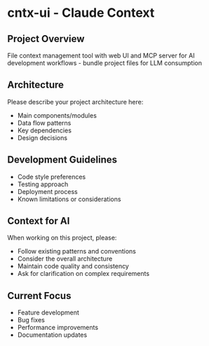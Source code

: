 # cntx-ui - Claude Context

## Project Overview
File context management tool with web UI and MCP server for AI development workflows - bundle project files for LLM consumption

## Architecture
Please describe your project architecture here:
- Main components/modules
- Data flow patterns
- Key dependencies
- Design decisions

## Development Guidelines
- Code style preferences
- Testing approach
- Deployment process
- Known limitations or considerations

## Context for AI
When working on this project, please:
- Follow existing patterns and conventions
- Consider the overall architecture
- Maintain code quality and consistency
- Ask for clarification on complex requirements

## Current Focus
<!-- Update this section with current development priorities -->
- Feature development
- Bug fixes
- Performance improvements
- Documentation updates